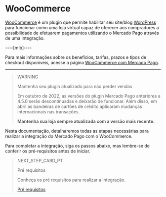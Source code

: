 # WooCommerce

[WooCommerce](https://woocommerce.com/) é um plugin que permite habilitar seu site/blog [WordPress](https://wordpress.com/pt-br/) para funcionar como uma loja virtual capaz de oferecer aos compradores a possibilidade de efetuarem pagamentos utilizando o Mercado Pago através de uma integração.

----[mlb]----

Para mais informações sobre os benefícios, tarifas, prazos e tipos de checkout disponíveis, acesse a página [WooCommerce com Mercado Pago](https://www.mercadopago.com.br/ferramentas-para-vender/link-de-pagamento-plugins-checkout/plugins/vender-woocommerce?utm_experiment=optimize&matt_tool=10047855&matt_word=MLB_MP_G_AO_OP_COW_SEARCH_SELL_TXS_Checkout-WooCommerce-Branded&gclid=Cj0KCQjw6s2IBhCnARIsAP8RfAjJHJVBE0is6oJv5K3_v9qiv44mYs52j7TlFtAMe2AVWKoJ-DAga_4aAuH7EALw_wcB). 

------------

> WARNING 
> 
> Mantenha seu plugin atualizado para não perder vendas
> 
> Em outubro de 2022, as versões do plugin Mercado Pago anteriores a 4.5.0 serão descontinuadas e deixarão de funcionar. Além disso, em abril as bandeiras de cartões de crédito aplicaram mudanças internacionais nas transações.  
>
> **Mantenha sua loja sempre atualizada com a versão mais recente.**

Nesta documentação, detalharemos todas as etapas necessárias para realizar a integração do Mercado Pago com o WooCommerce. 

Para completar a integração, siga os passos abaixo, mas lembre-se de conferir os pré-requisitos antes de iniciar.

> NEXT_STEP_CARD_PT
>
> Pré requisitos
>
> Conheça os pré requisitos para realizar a integração.
>
> [Pré requisitos](https://www.mercadopago[FAKER][URL][DOMAIN]/developers/pt/guides/woocommerce/previous-requirements)
